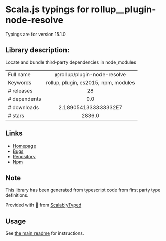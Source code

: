 
# Scala.js typings for rollup__plugin-node-resolve

Typings are for version 15.1.0

## Library description:
Locate and bundle third-party dependencies in node_modules

|                    |                 |
| ------------------ | :-------------: |
| Full name          | @rollup/plugin-node-resolve |
| Keywords           | rollup, plugin, es2015, npm, modules |
| # releases         | 28 |
| # dependents       | 0.0 |
| # downloads        | 2.1890541333333332E7 |
| # stars            | 2836.0 |

## Links
- [Homepage](https://github.com/rollup/plugins/tree/master/packages/node-resolve/#readme)
- [Bugs](https://github.com/rollup/plugins/issues)
- [Repository](https://github.com/rollup/plugins)
- [Npm](https://www.npmjs.com/package/%40rollup%2Fplugin-node-resolve)
    


## Note
This library has been generated from typescript code from first party type definitions.

Provided with :purple_heart: from [ScalablyTyped](https://github.com/oyvindberg/ScalablyTyped)

## Usage
See [the main readme](../../readme.md) for instructions.


